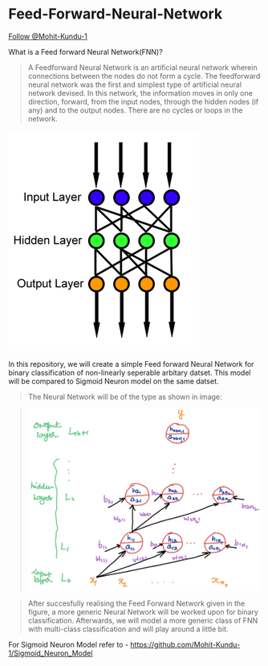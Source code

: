 # Feed-Forward-Neural-Network                                                                   
<!-- Place this tag where you want the button to render. -->
<a class="github-button" href="https://github.com/Mohit-Kundu-1" data-color-scheme="no-preference: dark; light: light; dark: dark;" data-size="large" data-show-count="true" aria-label="Follow @Mohit-Kundu-1 on GitHub">Follow @Mohit-Kundu-1</a>

What is a Feed forward Neural Network(FNN)?
>A Feedforward Neural Network is an artificial neural network wherein connections between the nodes do not form a cycle.
>The feedforward neural network was the first and simplest type of artificial neural network devised.
>In this network, the information moves in only one direction, forward, from the input nodes, through the hidden nodes (if any)              and to the output nodes. There are no cycles or loops in the network.
  
  ![](images/Feed_forward_neural_net.gif)


In this repository, we will create a simple Feed forward Neural Network for binary classification of non-linearly seperable arbitary datset. This model will be compared to Sigmoid Neuron model on the same datset.

>The Neural Network will be of the type as shown in image:

>![](images/FFNetworkSingle.png)

>After succesfully realising the Feed Forward Network given in the figure, a more generic Neural Network will be worked upon for binary classification.
>Afterwards, we will model a more generic class of FNN with multi-class classification and will play around a little bit.

For Sigmoid Neuron Model refer to - https://github.com/Mohit-Kundu-1/Sigmoid_Neuron_Model
